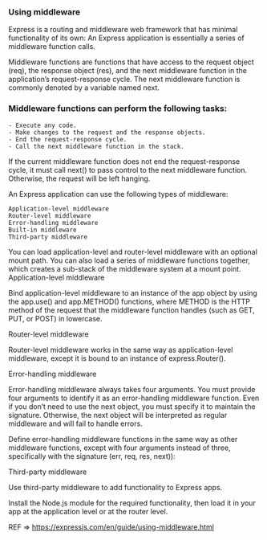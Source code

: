 ###  Using middleware

Express is a routing and middleware web framework that has minimal functionality of its own: An Express application is essentially a series of middleware function calls.

Middleware functions are functions that have access to the request object (req), the response object (res), and the next middleware function in the application’s request-response cycle. The next middleware function is commonly denoted by a variable named next.

###  Middleware functions can perform the following tasks:

    - Execute any code.
    - Make changes to the request and the response objects.
    - End the request-response cycle.
    - Call the next middleware function in the stack.

If the current middleware function does not end the request-response cycle, it must call next() to pass control to the next middleware function. Otherwise, the request will be left hanging.

An Express application can use the following types of middleware:

    Application-level middleware
    Router-level middleware
    Error-handling middleware
    Built-in middleware
    Third-party middleware

You can load application-level and router-level middleware with an optional mount path. You can also load a series of middleware functions together, which creates a sub-stack of the middleware system at a mount point.
Application-level middleware

Bind application-level middleware to an instance of the app object by using the app.use() and app.METHOD() functions, where METHOD is the HTTP method of the request that the middleware function handles (such as GET, PUT, or POST) in lowercase.


Router-level middleware

Router-level middleware works in the same way as application-level middleware, except it is bound to an instance of express.Router().


Error-handling middleware

Error-handling middleware always takes four arguments. You must provide four arguments to identify it as an error-handling middleware function. Even if you don’t need to use the next object, you must specify it to maintain the signature. Otherwise, the next object will be interpreted as regular middleware and will fail to handle errors.

Define error-handling middleware functions in the same way as other middleware functions, except with four arguments instead of three, specifically with the signature (err, req, res, next)):


Third-party middleware

Use third-party middleware to add functionality to Express apps.

Install the Node.js module for the required functionality, then load it in your app at the application level or at the router level.

REF => https://expressjs.com/en/guide/using-middleware.html
